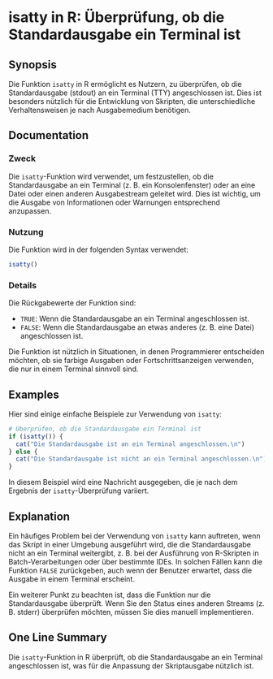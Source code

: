 <!--
Meta Description: # isatty in R: Überprüfung, ob die Standardausgabe ein Terminal ist ## Synopsis Die Funktion `isatty` in R ermöglicht es Nutzern, zu überprüfen, ob di...
Meta Keywords: die, ist, ein, standardausgabe, terminal
-->

# isatty in R: Überprüfung, ob die Standardausgabe ein Terminal ist

## Synopsis
Die Funktion `isatty` in R ermöglicht es Nutzern, zu überprüfen, ob die Standardausgabe (stdout) an ein Terminal (TTY) angeschlossen ist. Dies ist besonders nützlich für die Entwicklung von Skripten, die unterschiedliche Verhaltensweisen je nach Ausgabemedium benötigen.

## Documentation
### Zweck
Die `isatty`-Funktion wird verwendet, um festzustellen, ob die Standardausgabe an ein Terminal (z. B. ein Konsolenfenster) oder an eine Datei oder einen anderen Ausgabestream geleitet wird. Dies ist wichtig, um die Ausgabe von Informationen oder Warnungen entsprechend anzupassen.

### Nutzung
Die Funktion wird in der folgenden Syntax verwendet:

```R
isatty()
```

### Details
Die Rückgabewerte der Funktion sind:
- `TRUE`: Wenn die Standardausgabe an ein Terminal angeschlossen ist.
- `FALSE`: Wenn die Standardausgabe an etwas anderes (z. B. eine Datei) angeschlossen ist.

Die Funktion ist nützlich in Situationen, in denen Programmierer entscheiden möchten, ob sie farbige Ausgaben oder Fortschrittsanzeigen verwenden, die nur in einem Terminal sinnvoll sind.

## Examples
Hier sind einige einfache Beispiele zur Verwendung von `isatty`:

```R
# Überprüfen, ob die Standardausgabe ein Terminal ist
if (isatty()) {
  cat("Die Standardausgabe ist an ein Terminal angeschlossen.\n")
} else {
  cat("Die Standardausgabe ist nicht an ein Terminal angeschlossen.\n")
}
```

In diesem Beispiel wird eine Nachricht ausgegeben, die je nach dem Ergebnis der `isatty`-Überprüfung variiert.

## Explanation
Ein häufiges Problem bei der Verwendung von `isatty` kann auftreten, wenn das Skript in einer Umgebung ausgeführt wird, die die Standardausgabe nicht an ein Terminal weitergibt, z. B. bei der Ausführung von R-Skripten in Batch-Verarbeitungen oder über bestimmte IDEs. In solchen Fällen kann die Funktion `FALSE` zurückgeben, auch wenn der Benutzer erwartet, dass die Ausgabe in einem Terminal erscheint.

Ein weiterer Punkt zu beachten ist, dass die Funktion nur die Standardausgabe überprüft. Wenn Sie den Status eines anderen Streams (z. B. stderr) überprüfen möchten, müssen Sie dies manuell implementieren.

## One Line Summary
Die `isatty`-Funktion in R überprüft, ob die Standardausgabe an ein Terminal angeschlossen ist, was für die Anpassung der Skriptausgabe nützlich ist.